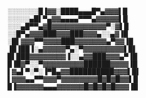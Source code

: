 ░░░░░░░█▐▓▓░████▄▄▄█▀▄▓▓▓▌█    
░░░░░▄█▌▀▄▓▓▄▄▄▄▀▀▀▄▓▓▓▓▓▌█    
░░░▄█▀▀▄▓█▓▓▓▓▓▓▓▓▓▓▓▓▀░▓▌█    
░░█▀▄▓▓▓███▓▓▓███▓▓▓▄░░▄▓▐█    
░█▌▓▓▓▀▀▓▓▓▓███▓▓▓▓▓▓▓▄▀▓▓▐█    
▐█▐██▐░▄▓▓▓▓▓▀▄░▀▓▓▓▓▓▓▓▓▓▌█▌    
█▌███▓▓▓▓▓▓▓▓▐░░▄▓▓███▓▓▓▄▀▐█    
█▐█▓▀░░▀▓▓▓▓▓▓▓▓▓██████▓▓▓▓▐█    
▌▓▄▌▀░▀░▐▀█▄▓▓██████████▓▓▓▌█▌    
▌▓▓▓▄▄▀▀▓▓▓▀▓▓▓▓▓▓▓▓█▓█▓█▓▓▌█    
█▐▓▓▓▓▓▓▄▄▄▓▓▓▓▓▓█▓█▓█▓█▓▓▓▐█    
